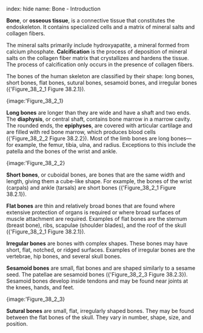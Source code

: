 index: hide
name: Bone - Introduction

 **Bone**, or  **osseous tissue**, is a connective tissue that constitutes the endoskeleton. It contains specialized cells and a matrix of mineral salts and collagen fibers.

The mineral salts primarily include hydroxyapatite, a mineral formed from calcium phosphate.  **Calcification** is the process of deposition of mineral salts on the collagen fiber matrix that crystallizes and hardens the tissue. The process of calcification only occurs in the presence of collagen fibers.

The bones of the human skeleton are classified by their shape: long bones, short bones, flat bones, sutural bones, sesamoid bones, and irregular bones ({'Figure_38_2_1 Figure 38.2.1}).


{image:'Figure_38_2_1}
        

 **Long bones** are longer than they are wide and have a shaft and two ends. The  **diaphysis**, or central shaft, contains bone marrow in a marrow cavity. The rounded ends, the  **epiphyses**, are covered with articular cartilage and are filled with red bone marrow, which produces blood cells ({'Figure_38_2_2 Figure 38.2.2}). Most of the limb bones are long bones—for example, the femur, tibia, ulna, and radius. Exceptions to this include the patella and the bones of the wrist and ankle.


{image:'Figure_38_2_2}
        

 **Short bones**, or cuboidal bones, are bones that are the same width and length, giving them a cube-like shape. For example, the bones of the wrist (carpals) and ankle (tarsals) are short bones ({'Figure_38_2_1 Figure 38.2.1}).

 **Flat bones** are thin and relatively broad bones that are found where extensive protection of organs is required or where broad surfaces of muscle attachment are required. Examples of flat bones are the sternum (breast bone), ribs, scapulae (shoulder blades), and the roof of the skull ({'Figure_38_2_1 Figure 38.2.1}).

 **Irregular bones** are bones with complex shapes. These bones may have short, flat, notched, or ridged surfaces. Examples of irregular bones are the vertebrae, hip bones, and several skull bones.

 **Sesamoid bones** are small, flat bones and are shaped similarly to a sesame seed. The patellae are sesamoid bones ({'Figure_38_2_3 Figure 38.2.3}). Sesamoid bones develop inside tendons and may be found near joints at the knees, hands, and feet.


{image:'Figure_38_2_3}
        

 **Sutural bones** are small, flat, irregularly shaped bones. They may be found between the flat bones of the skull. They vary in number, shape, size, and position.
